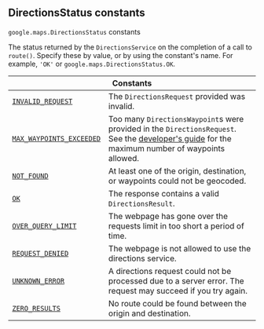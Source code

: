
<devsite-heading text=" DirectionsStatus constants" for="DirectionsStatus" level="h2" link="" toc="" back-to-top=""><h2 id="DirectionsStatus" is-upgraded="">DirectionsStatus constants</h2></devsite-heading>
<p>
<code translate="no" dir="ltr"><span itemprop="path">google.maps</span>.<span itemprop="name">DirectionsStatus</span></code>
constants
</p>
<p>The status returned by the <code translate="no" dir="ltr">DirectionsService</code> on the completion of a call to <code translate="no" dir="ltr">route()</code>. Specify these by value, or by using the constant's name. For example, <code translate="no" dir="ltr">'OK'</code> or <code translate="no" dir="ltr">google.maps.DirectionsStatus.OK</code>.</p>
<div class="devsite-table-wrapper"><table class="constants responsive" summary="DirectionsStatus constants">
<thead>
<tr><th colspan="2">Constants</th>
</tr></thead>
<tbody>
<tr id="DirectionsStatus.INVALID_REQUEST">
<td itemprop="property"><code translate="no" dir="ltr"><a class="secret-link" href="#DirectionsStatus.INVALID_REQUEST"><span>INVALID_REQUEST</span></a></code></td>
<td>The <code translate="no" dir="ltr"><span>DirectionsRequest</span></code> provided was invalid.</td>
</tr>
<tr id="DirectionsStatus.MAX_WAYPOINTS_EXCEEDED">
<td itemprop="property"><code translate="no" dir="ltr"><a class="secret-link" href="#DirectionsStatus.MAX_WAYPOINTS_EXCEEDED"><span>MAX_WAYPOINTS_EXCEEDED</span></a></code></td>
<td>Too many <code translate="no" dir="ltr"><span>DirectionsWaypoint</span></code>s were provided in the <code translate="no" dir="ltr"><span>DirectionsRequest</span></code>. See the <a href="/maps/documentation/javascript/directions#UsageLimits"> developer's guide</a> for the maximum number of waypoints allowed.</td>
</tr>
<tr id="DirectionsStatus.NOT_FOUND">
<td itemprop="property"><code translate="no" dir="ltr"><a class="secret-link" href="#DirectionsStatus.NOT_FOUND"><span>NOT_FOUND</span></a></code></td>
<td>At least one of the origin, destination, or waypoints could not be geocoded.</td>
</tr>
<tr id="DirectionsStatus.OK">
<td itemprop="property"><code translate="no" dir="ltr"><a class="secret-link" href="#DirectionsStatus.OK"><span>OK</span></a></code></td>
<td>The response contains a valid <code translate="no" dir="ltr"><span>DirectionsResult</span></code>.</td>
</tr>
<tr id="DirectionsStatus.OVER_QUERY_LIMIT">
<td itemprop="property"><code translate="no" dir="ltr"><a class="secret-link" href="#DirectionsStatus.OVER_QUERY_LIMIT"><span>OVER_QUERY_LIMIT</span></a></code></td>
<td>The webpage has gone over the requests limit in too short a period of time.</td>
</tr>
<tr id="DirectionsStatus.REQUEST_DENIED">
<td itemprop="property"><code translate="no" dir="ltr"><a class="secret-link" href="#DirectionsStatus.REQUEST_DENIED"><span>REQUEST_DENIED</span></a></code></td>
<td>The webpage is not allowed to use the directions service.</td>
</tr>
<tr id="DirectionsStatus.UNKNOWN_ERROR">
<td itemprop="property"><code translate="no" dir="ltr"><a class="secret-link" href="#DirectionsStatus.UNKNOWN_ERROR"><span>UNKNOWN_ERROR</span></a></code></td>
<td>A directions request could not be processed due to a server error. The request may succeed if you try again.</td>
</tr>
<tr id="DirectionsStatus.ZERO_RESULTS">
<td itemprop="property"><code translate="no" dir="ltr"><a class="secret-link" href="#DirectionsStatus.ZERO_RESULTS"><span>ZERO_RESULTS</span></a></code></td>
<td>No route could be found between the origin and destination.</td>
</tr>
</tbody>
</table></div>
